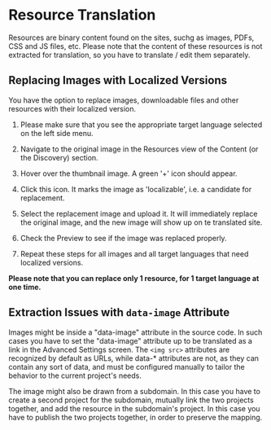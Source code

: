 # Resource Translation

Resources are binary content found on the sites, suchg as images,
PDFs, CSS and JS files, etc.  Please note that the content of these
resources is not extracted for translation, so you have to translate /
edit them separately.

## Replacing Images with Localized Versions

You have the option to replace images, downloadable files and other
resources with their localized version.

1. Please make sure that you see the appropriate target language
   selected on the left side menu.

2. Navigate to the original image in the Resources view of the Content
   (or the Discovery) section.

3. Hover over the thumbnail image. A green '+' icon should appear.

4. Click this icon. It marks the image as 'localizable', i.e. a
   candidate for replacement.

5. Select the replacement image and upload it. It will immediately
   replace the original image, and the new image will show up on te
   translated site.

6. Check the Preview to see if the image was replaced properly.

7. Repeat these steps for all images and all target languages that
   need localized versions.

**Please note that you can replace only 1 resource, for 1 target
language at one time.**

## Extraction Issues with `data-image` Attribute

Images might be inside a "data-image" attribute in the source code. In
such cases you have to set the "data-image" attribute up to be
translated as a link in the Advanced Settings screen.  The `<img src>`
attributes are recognized by default as URLs, while data-* attributes
are not, as they can contain any sort of data, and must be configured
manually to tailor the behavior to the current project's needs.

The image might also be drawn from a subdomain. In this case you have
to create a second project for the subdomain, mutually link the two
projects together, and add the resource in the subdomain's project. In
this case you have to publish the two projects together, in order to
preserve the mapping.
